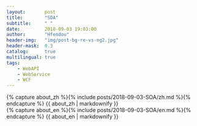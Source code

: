 ```yaml
---
layout:       post
title:        "SOA"
subtitle:     " "
date:         2018-09-03 19:03:00
author:       "Hfendou"
header-img:   "img/post-bg-re-vs-ng2.jpg"
header-mask:  0.3
catalog:      true
multilingual: true
tags:
    - WebAPI
    - WebService
    - WCF
---
```


<!-- Chinese Version -->
<div class="zh post-container">
    {% capture about_zh %}{% include posts/2018-09-03-SOA/zh.md %}{% endcapture %}
    {{ about_zh | markdownify }}
</div>

<!-- English Version -->
<div class="en post-container">
    {% capture about_en %}{% include posts/2018-09-03-SOA/en.md %}{% endcapture %}
    {{ about_en | markdownify }}
</div>